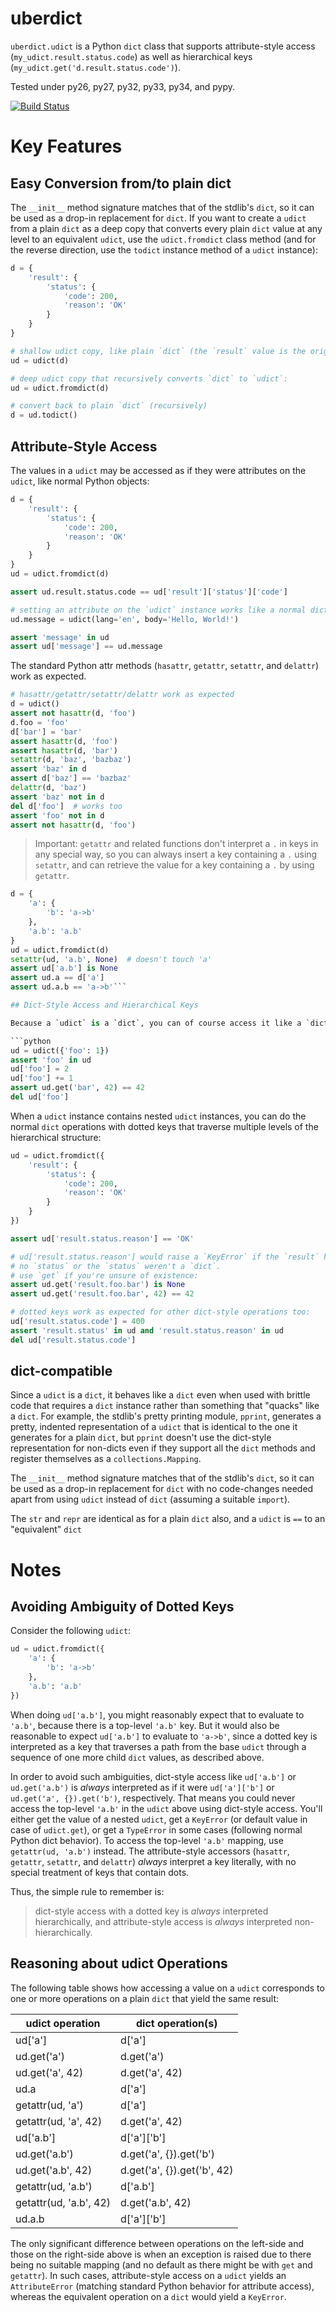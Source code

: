 # uberdict

`uberdict.udict` is a Python `dict` class that supports attribute-style access
(`my_udict.result.status.code`) as well as hierarchical keys
(`my_udict.get('d.result.status.code')`).

Tested under py26, py27, py32, py33, py34, and pypy.

[![Build Status](https://travis-ci.org/eukaryote/uberdict.svg?branch=master)](https://travis-ci.org/eukaryote/uberdict)

# Key Features

## Easy Conversion from/to plain dict

The `__init__` method signature matches that of the stdlib's `dict`, so it can
be used as a drop-in replacement for `dict`. If you want to create a `udict`
from a plain `dict` as a deep copy that converts every plain `dict` value at
any level to an equivalent `udict`, use the `udict.fromdict` class method
(and for the reverse direction, use the `todict` instance method of a `udict`
instance):

```python
d = {
    'result': {
        'status': {
            'code': 200,
            'reason': 'OK'
        }
    }
}

# shallow udict copy, like plain `dict` (the `result` value is the original `dict`)
ud = udict(d)

# deep udict copy that recursively converts `dict` to `udict`:
ud = udict.fromdict(d)

# convert back to plain `dict` (recursively)
d = ud.todict()
```

## Attribute-Style Access

The values in a `udict` may be accessed as if they were attributes on the `udict`,
like normal Python objects:

```python
d = {
    'result': {
        'status': {
            'code': 200,
            'reason': 'OK'
        }
    }
}
ud = udict.fromdict(d)

assert ud.result.status.code == ud['result']['status']['code']

# setting an attribute on the `udict` instance works like a normal dict insertion
ud.message = udict(lang='en', body='Hello, World!')

assert 'message' in ud
assert ud['message'] == ud.message
```


The standard Python attr methods (`hasattr`, `getattr`, `setattr`, and
`delattr`) work as expected.

```python
# hasattr/getattr/setattr/delattr work as expected
d = udict()
assert not hasattr(d, 'foo')
d.foo = 'foo'
d['bar'] = 'bar'
assert hasattr(d, 'foo')
assert hasattr(d, 'bar')
setattr(d, 'baz', 'bazbaz')
assert 'baz' in d
assert d['baz'] == 'bazbaz'
delattr(d, 'baz')
assert 'baz' not in d
del d['foo']  # works too
assert 'foo' not in d
assert not hasattr(d, 'foo')
```

> Important: `getattr` and related functions don't interpret a `.` in keys
> in any special way, so you can always insert a key containing a `.` using
> `setattr`, and can retrieve the value for a key containing a `.` by using
> `getattr`.


```python
d = {
    'a': {
        'b': 'a->b'
    },
    'a.b': 'a.b'
}
ud = udict.fromdict(d)
setattr(ud, 'a.b', None)  # doesn't touch 'a'
assert ud['a.b'] is None
assert ud.a == d['a']
assert ud.a.b == 'a->b'```

## Dict-Style Access and Hierarchical Keys

Because a `udict` is a `dict`, you can of course access it like a `dict`:

```python
ud = udict({'foo': 1})
assert 'foo' in ud
ud['foo'] = 2
ud['foo'] += 1
assert ud.get('bar', 42) == 42
del ud['foo']
```

When a `udict` instance contains nested `udict` instances, you can do the
normal `dict` operations with dotted keys that traverse multiple levels
of the hierarchical structure:

```python
ud = udict.fromdict({
    'result': {
        'status': {
            'code': 200,
            'reason': 'OK'
        }
    }
})

assert ud['result.status.reason'] == 'OK'

# ud['result.status.reason'] would raise a `KeyError` if the `result` had
# no `status` or the `status` weren't a `dict`.
# use `get` if you're unsure of existence:
assert ud.get('result.foo.bar') is None
assert ud.get('result.foo.bar', 42) == 42

# dotted keys work as expected for other dict-style operations too:
ud['result.status.code'] = 400
assert 'result.status' in ud and 'result.status.reason' in ud
del ud['result.status.code']
```

## dict-compatible

Since a `udict` is a `dict`, it behaves like a `dict` even when used with
brittle code that requires a `dict` instance rather than something that
"quacks" like a `dict`. For example, the stdlib's pretty printing module,
`pprint`, generates a pretty, indented representation of a `udict` that is
identical to the one it generates for a plain `dict`, but `pprint` doesn't
use the dict-style representation for non-dicts even if they support all
the `dict` methods and register themselves as a `collections.Mapping`.

The `__init__` method signature matches that of the stdlib's `dict`, so it can
be used as a drop-in replacement for `dict` with no code-changes needed apart
from using `udict` instead of `dict` (assuming a suitable `import`).

The `str` and `repr` are identical as for a plain `dict` also, and a `udict`
is `==` to an "equivalent" `dict`


# Notes


## Avoiding Ambiguity of Dotted Keys

Consider the following `udict`:

```python
ud = udict.fromdict({
    'a': {
        'b': 'a->b'
    },
    'a.b': 'a.b'
})
```

When doing `ud['a.b']`, you might reasonably expect that to evaluate to
`'a.b'`, because there is a top-level `'a.b'` key. But it would
also be reasonable to expect `ud['a.b']` to evaluate to `'a->b'`, since
a dotted key is interpreted as a key that traverses a path from the base `udict`
through a sequence of one more child `dict` values, as described above.

In order to avoid such ambiguities, dict-style access like `ud['a.b']` or
`ud.get('a.b')` is *always* interpreted as if it were `ud['a']['b']` or
`ud.get('a', {}).get('b')`, respectively. That means you could never access the
top-level `'a.b'` in the `udict` above using dict-style access. You'll either
get the value of a nested `udict`, get a `KeyError` (or default value in
case of `udict.get`), or get a `TypeError` in some cases (following normal
Python dict behavior). To access the top-level `'a.b'` mapping,
use `getattr(ud, 'a.b')` instead.  The attribute-style accessors (`hasattr`,
`getattr`, `setattr`, and `delattr`) *always* interpret a key literally, with
no special treatment of keys that contain dots.

Thus, the simple rule to remember is:

> dict-style access with a dotted key is *always* interpreted hierarchically,
> and attribute-style access is *always* interpreted non-hierarchically.


## Reasoning about udict Operations

The following table shows how accessing a value on a `udict` corresponds
to one or more operations on a plain `dict` that yield the same result:


| udict operation        | dict operation(s)            |
| ---------------------- | ---------------------------- |
| ud['a']                | d['a']                       |
| ud.get('a')            | d.get('a')                   |
| ud.get('a', 42)        | d.get('a', 42)               |
| ud.a                   | d['a']                       |
| getattr(ud, 'a')       | d['a']                       |
| getattr(ud, 'a', 42)   | d.get('a', 42)               |
| ud['a.b']              | d['a']['b']                  |
| ud.get('a.b')          | d.get('a', {}).get('b')      |
| ud.get('a.b', 42)      | d.get('a', {}).get('b', 42)  |
| getattr(ud, 'a.b')     | d['a.b']                     |
| getattr(ud, 'a.b', 42) | d.get('a.b', 42)             |
| ud.a.b                 | d['a']['b']                  |


The only significant difference between operations on the left-side and those
on the right-side above is when an exception is raised due to there being no
suitable mapping (and no default as there might be with `get` and `getattr`).
In such cases, attribute-style access on a `udict` yields an `AttributeError`
(matching standard Python behavior for attribute access), whereas the
equivalent operation on a `dict` would yield a `KeyError`.
